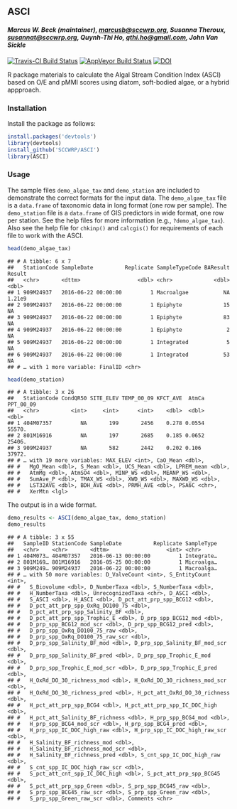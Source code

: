 
## ASCI

#### *Marcus W. Beck (maintainer), <marcusb@sccwrp.org>, Susanna Theroux, <susannat@sccwrp.org>, Quynh-Thi Ho, <qthi.ho@gmail.com>, John Van Sickle*

[![Travis-CI Build
Status](https://travis-ci.org/SCCWRP/ASCI.svg?branch=master)](https://travis-ci.org/SCCWRP/ASCI)
[![AppVeyor Build
Status](https://ci.appveyor.com/api/projects/status/github/SCCWRP/ASCI?branch=master&svg=true)](https://ci.appveyor.com/project/SCCWRP/ASCI)
[![DOI](https://zenodo.org/badge/106055957.svg)](https://zenodo.org/badge/latestdoi/106055957)

R package materials to calculate the Algal Stream Condition Index (ASCI)
based on O/E and pMMI scores using diatom, soft-bodied algae, or a
hybrid appproach.

### Installation

Install the package as follows:

``` r
install.packages('devtools')
library(devtools)
install_github('SCCWRP/ASCI')
library(ASCI)
```

### Usage

The sample files `demo_algae_tax` and `demo_station` are included to
demonstrate the correct formats for the input data. The `demo_algae_tax`
file is a `data.frame` of taxonomic data in long format (one row per
sample). The `demo_station` file is a `data.frame` of GIS predictors in
wide format, one row per station. See the help files for more
information (e.g., `?demo_algae_tax`). Also see the help file for
`chkinp()` and `calcgis()` for requirements of each file to work with
the ASCI.

``` r
head(demo_algae_tax)
```

    ## # A tibble: 6 x 7
    ##   StationCode SampleDate          Replicate SampleTypeCode BAResult  Result
    ##   <chr>       <dttm>                  <dbl> <chr>             <dbl>   <dbl>
    ## 1 909M24937   2016-06-22 00:00:00         1 Macroalgae           NA  1.21e9
    ## 2 909M24937   2016-06-22 00:00:00         1 Epiphyte             15 NA     
    ## 3 909M24937   2016-06-22 00:00:00         1 Epiphyte             83 NA     
    ## 4 909M24937   2016-06-22 00:00:00         1 Epiphyte              2 NA     
    ## 5 909M24937   2016-06-22 00:00:00         1 Integrated            5 NA     
    ## 6 909M24937   2016-06-22 00:00:00         1 Integrated           53 NA     
    ## # … with 1 more variable: FinalID <chr>

``` r
head(demo_station)
```

    ## # A tibble: 3 x 26
    ##   StationCode CondQR50 SITE_ELEV TEMP_00_09 KFCT_AVE  AtmCa PPT_00_09
    ##   <chr>          <int>     <int>      <int>    <dbl>  <dbl>     <dbl>
    ## 1 404M07357         NA       199       2456    0.278 0.0554    55570.
    ## 2 801M16916         NA       197       2685    0.185 0.0652    25406.
    ## 3 909M24937         NA       582       2442    0.202 0.106     37972.
    ## # … with 19 more variables: MAX_ELEV <int>, CaO_Mean <dbl>,
    ## #   MgO_Mean <dbl>, S_Mean <dbl>, UCS_Mean <dbl>, LPREM_mean <dbl>,
    ## #   AtmMg <dbl>, AtmSO4 <dbl>, MINP_WS <dbl>, MEANP_WS <dbl>,
    ## #   SumAve_P <dbl>, TMAX_WS <dbl>, XWD_WS <dbl>, MAXWD_WS <dbl>,
    ## #   LST32AVE <dbl>, BDH_AVE <dbl>, PRMH_AVE <dbl>, PSA6C <chr>,
    ## #   XerMtn <lgl>

The output is in a wide format.

``` r
demo_results <- ASCI(demo_algae_tax, demo_station)
demo_results
```

    ## # A tibble: 3 x 55
    ##   SampleID StationCode SampleDate          Replicate SampleType
    ##   <chr>    <chr>       <dttm>                  <int> <chr>     
    ## 1 404M073… 404M07357   2016-06-13 00:00:00         1 Integrate…
    ## 2 801M169… 801M16916   2016-05-25 00:00:00         1 Microalga…
    ## 3 909M249… 909M24937   2016-06-22 00:00:00         1 Macroalga…
    ## # … with 50 more variables: D_ValveCount <int>, S_EntityCount <int>,
    ## #   S_Biovolume <dbl>, D_NumberTaxa <dbl>, S_NumberTaxa <dbl>,
    ## #   H_NumberTaxa <dbl>, UnrecognizedTaxa <chr>, D_ASCI <dbl>,
    ## #   S_ASCI <dbl>, H_ASCI <dbl>, D_pct_att_prp_spp_BCG12 <dbl>,
    ## #   D_pct_att_prp_spp_OxRq_DO100_75 <dbl>,
    ## #   D_pct_att_prp_spp_Salinity_BF <dbl>,
    ## #   D_pct_att_prp_spp_Trophic_E <dbl>, D_prp_spp_BCG12_mod <dbl>,
    ## #   D_prp_spp_BCG12_mod_scr <dbl>, D_prp_spp_BCG12_pred <dbl>,
    ## #   D_prp_spp_OxRq_DO100_75_raw <dbl>,
    ## #   D_prp_spp_OxRq_DO100_75_raw_scr <dbl>,
    ## #   D_prp_spp_Salinity_BF_mod <dbl>, D_prp_spp_Salinity_BF_mod_scr <dbl>,
    ## #   D_prp_spp_Salinity_BF_pred <dbl>, D_prp_spp_Trophic_E_mod <dbl>,
    ## #   D_prp_spp_Trophic_E_mod_scr <dbl>, D_prp_spp_Trophic_E_pred <dbl>,
    ## #   H_OxRd_DO_30_richness_mod <dbl>, H_OxRd_DO_30_richness_mod_scr <dbl>,
    ## #   H_OxRd_DO_30_richness_pred <dbl>, H_pct_att_OxRd_DO_30_richness <dbl>,
    ## #   H_pct_att_prp_spp_BCG4 <dbl>, H_pct_att_prp_spp_IC_DOC_high <dbl>,
    ## #   H_pct_att_Salinity_BF_richness <dbl>, H_prp_spp_BCG4_mod <dbl>,
    ## #   H_prp_spp_BCG4_mod_scr <dbl>, H_prp_spp_BCG4_pred <dbl>,
    ## #   H_prp_spp_IC_DOC_high_raw <dbl>, H_prp_spp_IC_DOC_high_raw_scr <dbl>,
    ## #   H_Salinity_BF_richness_mod <dbl>,
    ## #   H_Salinity_BF_richness_mod_scr <dbl>,
    ## #   H_Salinity_BF_richness_pred <dbl>, S_cnt_spp_IC_DOC_high_raw <dbl>,
    ## #   S_cnt_spp_IC_DOC_high_raw_scr <dbl>,
    ## #   S_pct_att_cnt_spp_IC_DOC_high <dbl>, S_pct_att_prp_spp_BCG45 <dbl>,
    ## #   S_pct_att_prp_spp_Green <dbl>, S_prp_spp_BCG45_raw <dbl>,
    ## #   S_prp_spp_BCG45_raw_scr <dbl>, S_prp_spp_Green_raw <dbl>,
    ## #   S_prp_spp_Green_raw_scr <dbl>, Comments <chr>
